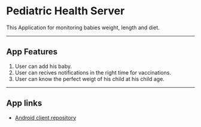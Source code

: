# Pediatric Health Server
This Application for monitoring babies weight, length and diet.


------

## App Features
1. User can add his baby.
2. User can recives notifications in the right time for vaccinations.
3. User can know the perfect weigt of his child at his child age.


------
## App links

* [Android client repository](https://github.com/Almissbah/pediatric-health-android)
